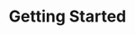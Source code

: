 ---
title: Getting Started
position_number: 1
parameters:
  - name:
    content:
content_markdown: |-
  Welcome to the Hashtag Generator API! This API allows you to generate relevant hashtags for your content based on a given keyword or image.

  Before you get started, please make sure you have a valid API key. You can obtain one by signing up for a free account on <a href = "https://rapidapi.com/mukeshsolanki1/api/hashtag5" target="_blank"><img src="https://img.shields.io/badge/rapidapi-hashtagger-21A480.svg?logo=rapidapi"/></a>

  The base url of our api is
  ```
  https://hashtag5.p.rapidapi.com/api/
  ```

  Thank you for using the Hashtag Generator API! If you have any questions or encounter any issues while using the API, please don't hesitate to reach out to us on <a href = "https://join.slack.com/t/mukeshsolanki/shared_invite/zt-1mrdrgv9c-GeaFnslfqan_WaEB6NBY8Q" target="_blank"><img src="https://img.shields.io/badge/slack-@mukeshsolanki-21A480.svg?logo=slack"/></a>
left_code_blocks:
  - code_block:
    title:
    language:
right_code_blocks:
  - code_block:
    title:
    language:
---